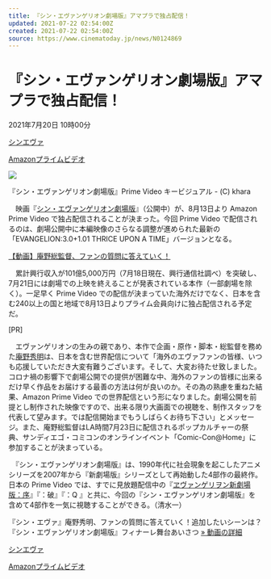 ```yaml
---
title: 『シン・エヴァンゲリオン劇場版』アマプラで独占配信！
updated: 2021-07-22 02:54:00Z
created: 2021-07-22 02:54:00Z
source: https://www.cinematoday.jp/news/N0124869
---
```


# 『シン・エヴァンゲリオン劇場版』アマプラで独占配信！

2021年7月20日 10時00分

[シンエヴァ](https://www.cinematoday.jp/hashtag/%E3%82%B7%E3%83%B3%E3%82%A8%E3%83%B4%E3%82%A1)

[Amazonプライムビデオ](https://www.cinematoday.jp/hashtag/Amazon%E3%83%97%E3%83%A9%E3%82%A4%E3%83%A0%E3%83%93%E3%83%87%E3%82%AA)

![](https://img.cinematoday.jp/a/zyeM02diidMX/_size_640x/_v_1626678830/main.jpg)

『シン・エヴァンゲリオン劇場版』Prime Video キービジュアル - (C) khara

　映画『[シン・エヴァンゲリオン劇場版](https://www.cinematoday.jp/movie/T0012334)』（公開中）が、8月13日より Amazon Prime Video で独占配信されることが決まった。今回 Prime Video で配信されるのは、劇場公開中に本編映像のさらなる調整が進められた最新の「EVANGELION:3.0+1.01 THRICE UPON A TIME」バージョンとなる。

[【動画】庵野総監督、ファンの質問に答えていく！](https://youtu.be/PesbeUC0hrE)

　累計興行収入が101億5,000万円（7月18日現在、興行通信社調べ）を突破し、7月21日には劇場での上映を終えることが発表されている本作（一部劇場を除く）。一足早く Prime Video での配信が決まっていた海外だけでなく、日本を含む240以上の国と地域で8月13日よりプライム会員向けに独占配信される予定だ。

[PR]

　エヴァンゲリオンの生みの親であり、本作で企画・原作・脚本・総監督を務めた[庵野秀明](https://www.cinematoday.jp/name/%E5%BA%B5%E9%87%8E%E7%A7%80%E6%98%8E)は、日本を含む世界配信について「海外のエヴァファンの皆様、いつも応援していただき大変有難うございます。そして、大変お待たせ致しました。コロナ禍の影響下で劇場公開での提供が困難な中、海外のファンの皆様に出来るだけ早く作品をお届けする最善の方法は何が良いのか。その為の熟慮を重ねた結果、Amazon Prime Video での世界配信という形になりました。劇場公開を前提とし制作された映像ですので、出来る限り大画面での視聴を、制作スタッフを代表して望みます。では配信開始までもうしばらくお待ち下さい」とメッセージ。また、庵野総監督はLA時間7月23日に配信されるポップカルチャーの祭典、サンディエゴ・コミコンのオンラインイベント「Comic-Con@Home」に参加することが決まっている。

　『シン・エヴァンゲリオン劇場版』は、1990年代に社会現象を起こしたアニメシリーズを2007年から『新劇場版』シリーズとして再始動した4部作の最終作。日本の Prime Video では、すでに見放題配信中の『[ヱヴァンゲリヲン新劇場版：序](https://www.cinematoday.jp/movie/T0005459)』『：破』『：Q 』と共に、今回の『シン・エヴァンゲリオン劇場版』を含めて4部作を一気に視聴することができる。（清水一）

『シン・エヴァ』庵野秀明、ファンの質問に答えていく！追加したいシーンは？『シン・エヴァンゲリオン劇場版』フィナーレ舞台あいさつ [» 動画の詳細](https://www.cinematoday.jp/video/VIYPesbeUC0hrE)

[シンエヴァ](https://www.cinematoday.jp/hashtag/%E3%82%B7%E3%83%B3%E3%82%A8%E3%83%B4%E3%82%A1)

[Amazonプライムビデオ](https://www.cinematoday.jp/hashtag/Amazon%E3%83%97%E3%83%A9%E3%82%A4%E3%83%A0%E3%83%93%E3%83%87%E3%82%AA)